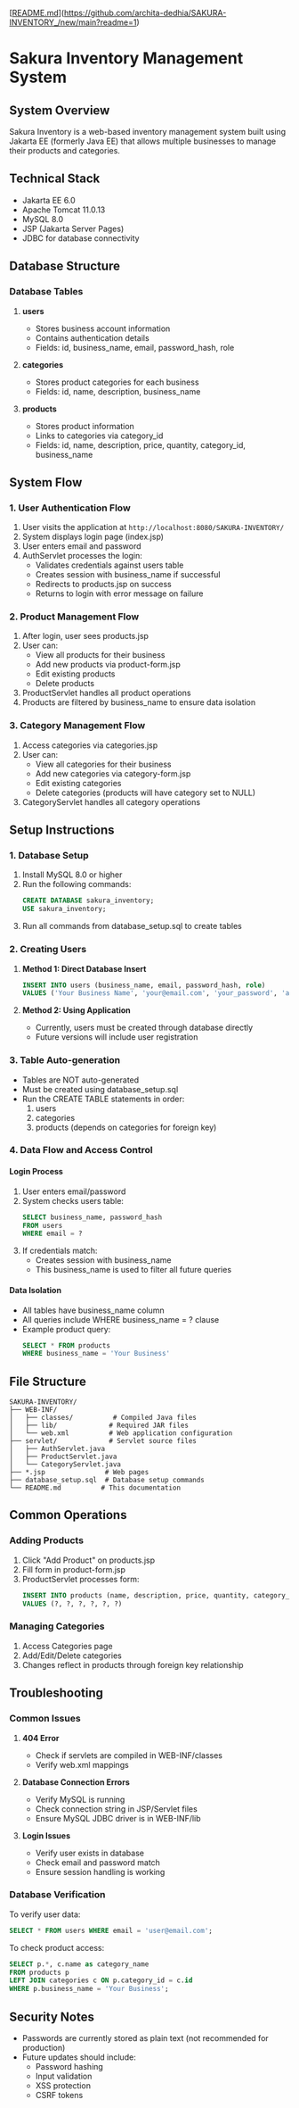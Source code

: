 [[README.md](https://github.com/user-attachments/files/23260417/README.md)](https://github.com/archita-dedhia/SAKURA-INVENTORY_/new/main?readme=1)
# Sakura Inventory Management System

## System Overview
Sakura Inventory is a web-based inventory management system built using Jakarta EE (formerly Java EE) that allows multiple businesses to manage their products and categories.

## Technical Stack
- Jakarta EE 6.0
- Apache Tomcat 11.0.13
- MySQL 8.0
- JSP (Jakarta Server Pages)
- JDBC for database connectivity

## Database Structure

### Database Tables
1. **users**
   - Stores business account information
   - Contains authentication details
   - Fields: id, business_name, email, password_hash, role

2. **categories**
   - Stores product categories for each business
   - Fields: id, name, description, business_name

3. **products**
   - Stores product information
   - Links to categories via category_id
   - Fields: id, name, description, price, quantity, category_id, business_name

## System Flow

### 1. User Authentication Flow
1. User visits the application at `http://localhost:8080/SAKURA-INVENTORY/`
2. System displays login page (index.jsp)
3. User enters email and password
4. AuthServlet processes the login:
   - Validates credentials against users table
   - Creates session with business_name if successful
   - Redirects to products.jsp on success
   - Returns to login with error message on failure

### 2. Product Management Flow
1. After login, user sees products.jsp
2. User can:
   - View all products for their business
   - Add new products via product-form.jsp
   - Edit existing products
   - Delete products
3. ProductServlet handles all product operations
4. Products are filtered by business_name to ensure data isolation

### 3. Category Management Flow
1. Access categories via categories.jsp
2. User can:
   - View all categories for their business
   - Add new categories via category-form.jsp
   - Edit existing categories
   - Delete categories (products will have category set to NULL)
3. CategoryServlet handles all category operations

## Setup Instructions

### 1. Database Setup
1. Install MySQL 8.0 or higher
2. Run the following commands:
   ```sql
   CREATE DATABASE sakura_inventory;
   USE sakura_inventory;
   ```
3. Run all commands from database_setup.sql to create tables

### 2. Creating Users
1. **Method 1: Direct Database Insert**
   ```sql
   INSERT INTO users (business_name, email, password_hash, role)
   VALUES ('Your Business Name', 'your@email.com', 'your_password', 'admin');
   ```

2. **Method 2: Using Application**
   - Currently, users must be created through database directly
   - Future versions will include user registration

### 3. Table Auto-generation
- Tables are NOT auto-generated
- Must be created using database_setup.sql
- Run the CREATE TABLE statements in order:
  1. users
  2. categories
  3. products (depends on categories for foreign key)

### 4. Data Flow and Access Control

#### Login Process
1. User enters email/password
2. System checks users table:
   ```sql
   SELECT business_name, password_hash 
   FROM users 
   WHERE email = ?
   ```
3. If credentials match:
   - Creates session with business_name
   - This business_name is used to filter all future queries

#### Data Isolation
- All tables have business_name column
- All queries include WHERE business_name = ? clause
- Example product query:
  ```sql
  SELECT * FROM products 
  WHERE business_name = 'Your Business'
  ```

## File Structure
```
SAKURA-INVENTORY/
├── WEB-INF/
│   ├── classes/          # Compiled Java files
│   ├── lib/             # Required JAR files
│   └── web.xml          # Web application configuration
├── servlet/             # Servlet source files
│   ├── AuthServlet.java
│   ├── ProductServlet.java
│   └── CategoryServlet.java
├── *.jsp               # Web pages
├── database_setup.sql  # Database setup commands
└── README.md          # This documentation
```

## Common Operations

### Adding Products
1. Click "Add Product" on products.jsp
2. Fill form in product-form.jsp
3. ProductServlet processes form:
   ```sql
   INSERT INTO products (name, description, price, quantity, category_id, business_name)
   VALUES (?, ?, ?, ?, ?, ?)
   ```

### Managing Categories
1. Access Categories page
2. Add/Edit/Delete categories
3. Changes reflect in products through foreign key relationship

## Troubleshooting

### Common Issues
1. **404 Error**
   - Check if servlets are compiled in WEB-INF/classes
   - Verify web.xml mappings

2. **Database Connection Errors**
   - Verify MySQL is running
   - Check connection string in JSP/Servlet files
   - Ensure MySQL JDBC driver is in WEB-INF/lib

3. **Login Issues**
   - Verify user exists in database
   - Check email and password match
   - Ensure session handling is working

### Database Verification
To verify user data:
```sql
SELECT * FROM users WHERE email = 'user@email.com';
```

To check product access:
```sql
SELECT p.*, c.name as category_name 
FROM products p 
LEFT JOIN categories c ON p.category_id = c.id 
WHERE p.business_name = 'Your Business';
```

## Security Notes
- Passwords are currently stored as plain text (not recommended for production)
- Future updates should include:
  - Password hashing
  - Input validation
  - XSS protection
  - CSRF tokens
